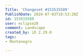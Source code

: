 ```yaml
---
Title: 'Changeset #153515589'
PublishDate: 2024-07-03T18:53:20Z
id: 153515589
user: eclipse28
comment: Landscape
created_by: iD 2.29.0
tags:
- Montenegro

---
```

